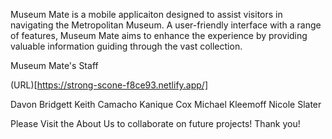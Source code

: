 Museum Mate is a mobile applicaiton designed to assist visitors in navigating the Metropolitan Museum. A user-friendly interface with a range of features, Museum Mate aims to enhance the experience by providing valuable information guiding through the vast collection. 

Museum Mate's Staff

(URL)[https://strong-scone-f8ce93.netlify.app/]

Davon Bridgett 
Keith Camacho
Kanique Cox 
Michael Kleemoff 
Nicole Slater 

Please Visit the About Us to collaborate on future projects!
Thank you!



